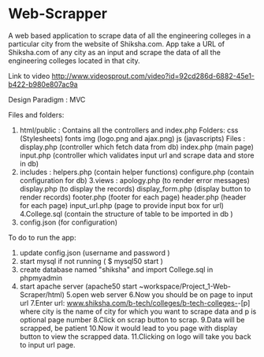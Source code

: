 # Web-Scrapper
A web based application to scrape data of all the engineering colleges in a particular city from the website of Shiksha.com. App  take a URL of Shiksha.com of any city as an input and scrape the data of all the engineering colleges located in that city. 

Link to video 
   http://www.videosprout.com/video?id=92cd286d-6882-45e1-b422-b980e807ac9a

Design Paradigm : MVC

Files and folders:
  1. html/public : Contains all the controllers and index.php
        Folders: css (Stylesheets)
                 fonts 
                 img (logo.png and ajax.png)
                 js (javascripts)
        Files : display.php (controller which fetch data from db)
                index.php (main page)
                input.php (controller which validates input url and scrape data and store in db)
  2. includes :
       helpers.php (contain helper functions)
       configure.php (contain configuration for db)
  3.views : apology.php (to render error messages)
            display.php (to display the records)
            display_form.php (display button to render records)
            footer.php (footer for each page)
            header.php (header for each page)
            input_url.php (page to provide input box for url)
  4.College.sql (contain the structure of table to be imported in db )
  5. config.json (for configuration)


To do to run the app:
 1. update config.json (username and password ) 
 2. start mysql if not running ( $ mysql50 start ) 
 3. create database named "shiksha" and import College.sql in phpmyadmin 
 4. start apache server 
   (apache50 start ~workspace/Project_1-Web-Scraper/html)
 5.open web server 
 6.Now you should be on page to input url 
 7.Enter url: www.shiksha.com/b-tech/colleges/b-tech-colleges-<city>-[p]
    where city is the name of city for which you want to scrape data and p is optional page number
 8.Click on scrap button to scrap.
 9.Data will be scrapped, be patient
 10.Now it would lead to you page with display button to view the scrapped data.
 11.Clicking on logo will take you back to input url page.
 
    